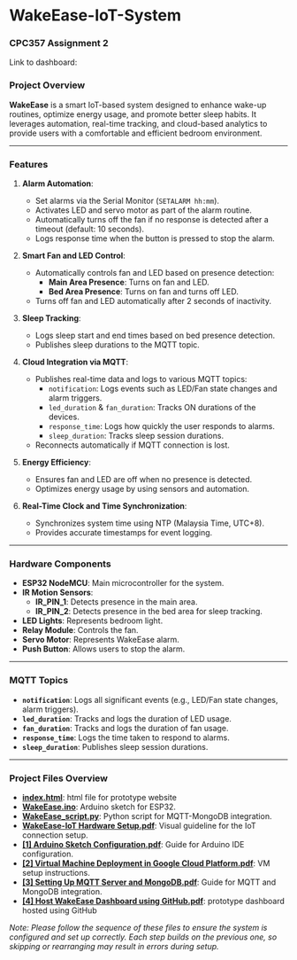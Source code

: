 # WakeEase-IoT-System
### CPC357 Assignment 2

Link to dashboard: [](https://michelleling02.github.io/WakeEase-IoT-System/)

### **Project Overview**
**WakeEase** is a smart IoT-based system designed to enhance wake-up routines, optimize energy usage, and promote better sleep habits. It leverages automation, real-time tracking, and cloud-based analytics to provide users with a comfortable and efficient bedroom environment.

---

### **Features**
1. **Alarm Automation**:
   - Set alarms via the Serial Monitor (`SETALARM hh:mm`).
   - Activates LED and servo motor as part of the alarm routine.
   - Automatically turns off the fan if no response is detected after a timeout (default: 10 seconds).
   - Logs response time when the button is pressed to stop the alarm.

2. **Smart Fan and LED Control**:
   - Automatically controls fan and LED based on presence detection:
     - **Main Area Presence**: Turns on fan and LED.
     - **Bed Area Presence**: Turns on fan and turns off LED.
   - Turns off fan and LED automatically after 2 seconds of inactivity.

3. **Sleep Tracking**:
   - Logs sleep start and end times based on bed presence detection.
   - Publishes sleep durations to the MQTT topic.

4. **Cloud Integration via MQTT**:
   - Publishes real-time data and logs to various MQTT topics:
     - `notification`: Logs events such as LED/Fan state changes and alarm triggers.
     - `led_duration` & `fan_duration`: Tracks ON durations of the devices.
     - `response_time`: Logs how quickly the user responds to alarms.
     - `sleep_duration`: Tracks sleep session durations.
   - Reconnects automatically if MQTT connection is lost.

5. **Energy Efficiency**:
   - Ensures fan and LED are off when no presence is detected.
   - Optimizes energy usage by using sensors and automation.

6. **Real-Time Clock and Time Synchronization**:
   - Synchronizes system time using NTP (Malaysia Time, UTC+8).
   - Provides accurate timestamps for event logging.

---

### **Hardware Components**
- **ESP32 NodeMCU**: Main microcontroller for the system.
- **IR Motion Sensors**:
  - **IR_PIN_1**: Detects presence in the main area.
  - **IR_PIN_2**: Detects presence in the bed area for sleep tracking.
- **LED Lights**: Represents bedroom light.
- **Relay Module**: Controls the fan.
- **Servo Motor**: Represents WakeEase alarm.
- **Push Button**: Allows users to stop the alarm.

---

### **MQTT Topics**
- **`notification`**: Logs all significant events (e.g., LED/Fan state changes, alarm triggers).
- **`led_duration`**: Tracks and logs the duration of LED usage.
- **`fan_duration`**: Tracks and logs the duration of fan usage.
- **`response_time`**: Logs the time taken to respond to alarms.
- **`sleep_duration`**: Publishes sleep session durations.

---

### **Project Files Overview**
- **[index.html](https://github.com/michelleling02/WakeEase-IoT-System/blob/main/index.html)**: html file for prototype website
- **[WakeEase.ino](https://github.com/michelleling02/WakeEase-IoT-System/blob/main/WakeEase.ino)**: Arduino sketch for ESP32.
- **[WakeEase_script.py](https://github.com/michelleling02/WakeEase-IoT-System/blob/main/wakeEase_script.py)**: Python script for MQTT-MongoDB integration.
- **[WakeEase-IoT Hardware Setup.pdf](https://github.com/michelleling02/WakeEase-IoT-System/blob/main/WakeEase-IoT%20Hardware%20Setup.pdf)**: Visual guideline for the IoT connection setup.
- **[[1] Arduino Sketch Configuration.pdf](https://github.com/michelleling02/WakeEase-IoT-System/blob/main/%5B1%5D%20Arduino%20Sketch%20Configuration.pdf)**: Guide for Arduino IDE configuration.
- **[[2] Virtual Machine Deployment in Google Cloud Platform.pdf](https://github.com/michelleling02/WakeEase-IoT-System/blob/main/%5B2%5D%20Virtual%20Machine%20Deployment%20in%20Google%20Cloud%20Platform.pdf)**: VM setup instructions.
- **[[3] Setting Up MQTT Server and MongoDB.pdf](https://github.com/michelleling02/WakeEase-IoT-System/blob/main/%5B3%5D%20Setting%20Up%20MQTT%20Server%20and%20MongoDB.pdf)**: Guide for MQTT and MongoDB integration.
- **[[4] Host WakeEase Dashboard using GitHub.pdf](https://github.com/michelleling02/WakeEase-IoT-System/blob/main/%5B4%5D%20Host%20WakeEase%20Dashboard%20using%20GitHub.pdf)**: prototype dashboard hosted using GitHub

_Note: Please follow the sequence of these files to ensure the system is configured and set up correctly. 
Each step builds on the previous one, so skipping or rearranging may result in errors during setup._
